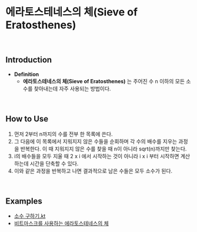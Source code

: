 # 에라토스테네스의 체(Sieve of Eratosthenes)

<br>

## Introduction
- **Definition**
  - **에라토스테네스의 체(Sieve of Eratosthenes)** 는 주어진 수 n 이하의 모든 소수를 찾아내는데 자주 사용되는 방법이다.
 
<br>

## How to Use
1. 먼저 2부터 n까지의 수를 전부 한 목록에 쓴다.
2. 그 다음에 이 목록에서 지워지지 않은 수들을 순회하며 각 수의 배수를 지우는 과정을 반복한다. 이 때 지워지지 않은 수를 찾을 때 n이 아니라 sqrt(n)까지만 찾는다.
3. i의 배수들을 모두 지울 때 2 x i 에서 시작하는 것이 아니라 i x i 부터 시작하면 계산하는데 시간을 단축할 수 있다.
4. 이와 같은 과정을 반복하고 나면 결과적으로 남은 수들은 모두 소수가 된다.

<br>

## Examples
- [소수 구하기.kt](https://github.com/HyunJinNo/Algorithm/blob/main/%EB%B0%B1%EC%A4%80/Silver%20III/1929.%E2%80%85%EC%86%8C%EC%88%98%E2%80%85%EA%B5%AC%ED%95%98%EA%B8%B0/%EC%86%8C%EC%88%98%E2%80%85%EA%B5%AC%ED%95%98%EA%B8%B0.kt)
- [비트마스크를 사용하는 에라토스테네스의 체](https://github.com/HyunJinNo/Algorithm/blob/main/Number%20Theory/Sieve%20of%20Eratosthenes/Sieve_of_Eratosthenes.js)
